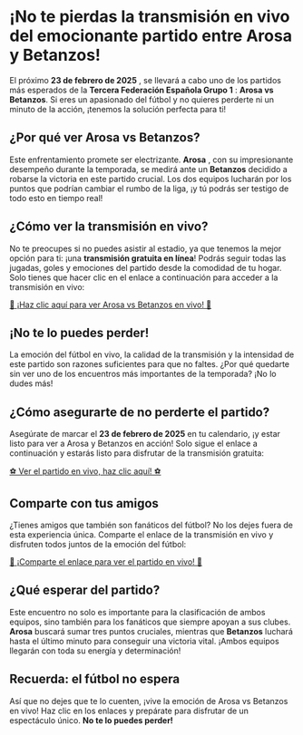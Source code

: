 # ¡No te pierdas la transmisión en vivo del emocionante partido entre Arosa y Betanzos!

El próximo **23 de febrero de 2025** , se llevará a cabo uno de los partidos más esperados de la **Tercera Federación Española Grupo 1** : **Arosa vs Betanzos**. Si eres un apasionado del fútbol y no quieres perderte ni un minuto de la acción, ¡tenemos la solución perfecta para ti!

## ¿Por qué ver Arosa vs Betanzos?

Este enfrentamiento promete ser electrizante. **Arosa** , con su impresionante desempeño durante la temporada, se medirá ante un **Betanzos** decidido a robarse la victoria en este partido crucial. Los dos equipos lucharán por los puntos que podrían cambiar el rumbo de la liga, ¡y tú podrás ser testigo de todo esto en tiempo real!

## ¿Cómo ver la transmisión en vivo?

No te preocupes si no puedes asistir al estadio, ya que tenemos la mejor opción para ti: ¡una **transmisión gratuita en línea**! Podrás seguir todas las jugadas, goles y emociones del partido desde la comodidad de tu hogar. Solo tienes que hacer clic en el enlace a continuación para acceder a la transmisión en vivo:

[🔴 ¡Haz clic aquí para ver Arosa vs Betanzos en vivo! 🔴](https://tinyurl.com/livestreamfreeo?st=Arosa+vs+Betanzos&si=gh)

## ¡No te lo puedes perder!

La emoción del fútbol en vivo, la calidad de la transmisión y la intensidad de este partido son razones suficientes para que no faltes. ¿Por qué quedarte sin ver uno de los encuentros más importantes de la temporada? ¡No lo dudes más!

## ¿Cómo asegurarte de no perderte el partido?

Asegúrate de marcar el **23 de febrero de 2025** en tu calendario, ¡y estar listo para ver a Arosa y Betanzos en acción! Solo sigue el enlace a continuación y estarás listo para disfrutar de la transmisión gratuita:

[⚽ Ver el partido en vivo, haz clic aquí! ⚽](https://tinyurl.com/livestreamfreeo?st=Arosa+vs+Betanzos&si=gh)

## Comparte con tus amigos

¿Tienes amigos que también son fanáticos del fútbol? No los dejes fuera de esta experiencia única. Comparte el enlace de la transmisión en vivo y disfruten todos juntos de la emoción del fútbol:

[🎉 ¡Comparte el enlace para ver el partido en vivo! 🎉](https://tinyurl.com/livestreamfreeo?st=Arosa+vs+Betanzos&si=gh)

## ¿Qué esperar del partido?

Este encuentro no solo es importante para la clasificación de ambos equipos, sino también para los fanáticos que siempre apoyan a sus clubes. **Arosa** buscará sumar tres puntos cruciales, mientras que **Betanzos** luchará hasta el último minuto para conseguir una victoria vital. ¡Ambos equipos llegarán con toda su energía y determinación!

## Recuerda: el fútbol no espera

Así que no dejes que te lo cuenten, ¡vive la emoción de Arosa vs Betanzos en vivo! Haz clic en los enlaces y prepárate para disfrutar de un espectáculo único. **No te lo puedes perder!**
